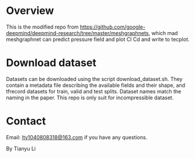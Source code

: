 # Overview
This is the modified repo from https://github.com/google-deepmind/deepmind-research/tree/master/meshgraphnets, which mad meshgraphnet can predict pressure field and plot Cl Cd and write to tecplot.

# Download dataset
Datasets can be downloaded using the script download_dataset.sh. They contain a metadata file describing the available fields and their shape, and tfrecord datasets for train, valid and test splits. Dataset names match the naming in the paper. This repo is only suit for incompressible dataset.

# Contact
Email: lty1040808318@163.com if you have any questions.

By Tianyu Li
